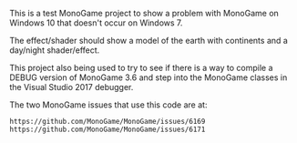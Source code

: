 

This is a test MonoGame project to show a problem with MonoGame on Windows 10 that doesn't occur on Windows 7.

The effect/shader should show a model of the earth with continents and a day/night shader/effect.

This project also being used to try to see if there is a way to compile a DEBUG version of MonoGame 3.6 and step into the MonoGame classes in the Visual Studio 2017 debugger.

The two MonoGame issues that use this code are at:

    https://github.com/MonoGame/MonoGame/issues/6169
    https://github.com/MonoGame/MonoGame/issues/6171

